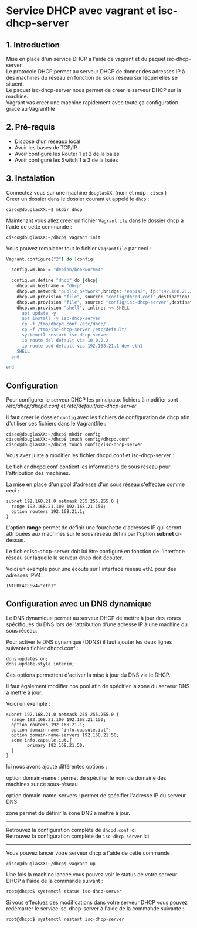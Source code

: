 # Service DHCP avec vagrant et isc-dhcp-server

## 1. Introduction 

Mise en place d'un service DHCP a l'aide de vagrant et du paquet isc-dhcp-server.  
Le protocole DHCP permet au serveur DHCP de donner des adresses IP à des machines du réseau en fonction du sous réseau sur lequel elles se situent.  
Le paquet isc-dhcp-server nous permet de creer le serveur DHCP sur la machine.    
Vagrant vas creer une machine rapidement avec toute ça configuration grace au Vagrantfile

## 2. Pré-requis  

- Disposé d'un reseaux local
- Avoir les bases de TCP/IP
- Avoir configuré les Router 1 et 2 de la baies 
- Avoir configuré les Switch 1 à 3 de la baies 

## 3. Instalation

Connectez vous sur une machine `douglasXX`. (nom et mdp : `cisco` )  
Creer un dossier dans le dossier courant et appelé le `dhcp` :  

    cisco@douglasXX:~$ mkdir dhcp

Maintenant vous allez creer un fichier `Vagrantfile` dans le dossier dhcp a l'aide de cette commande : 

    cisco@douglasXX:~/dhcp$ vagrant init

Vous pouvez remplacer tout le fichier `Vagrantfile` par ceci :

```sh
Vagrant.configure("2") do |config|
  
  config.vm.box = "debian/bookworm64"

  config.vm.define "dhcp" do |dhcp|
    dhcp.vm.hostname = "dhcp"
    dhcp.vm.network "public_network",bridge: "enp1s2", ip:"192.168.21.250", netmask: "255.255.255.0"
    dhcp.vm.provision "file", source: "config/dhcpd.conf",destination: "/tmp/"
    dhcp.vm.provision "file", source: "config/isc-dhcp-server",destination: "/tmp/"      
    dhcp.vm.provision "shell", inline: <<-SHELL
      apt update -y
      apt install -y isc-dhcp-server
      cp -f /tmp/dhcpd.conf /etc/dhcp/
      cp -f /tmp/isc-dhcp-server /etc/default/
      systemctl restart isc-dhcp-server
      ip route del default via 10.0.2.2
      ip route add default via 192.168.21.1 dev eth1
    SHELL
  end

end
```

## Configuration 

Pour configurer le serveur DHCP les principaux fichiers à modifier sont _/etc/dhcp/dhcpd.conf_ et _/etc/default/isc-dhcp-server_

Il faut creer le dossier `config` avec les fichiers de configuration de dhcp afin d'utiliser ces fichiers dans le Vagrantfile :

    cisco@douglasXX:~/dhcp$ mkdir config
    cisco@douglasXX:~/dhcp$ touch config/dhcpd.conf
    cisco@douglasXX:~/dhcp$ touch config/isc-dhcp-server

Vous avez juste a modifier les fichier dhcpd.conf et isc-dhcp-server :  

Le fichier dhcpd.conf contient les informations de sous réseau pour l'attribution des machines.

La mise en place d'un pool d'adresse d'un sous réseau s'effectue comme ceci : 

```
subnet 192.168.21.0 netmask 255.255.255.0 {
  range 192.168.21.100 192.168.21.150;
  option routers 192.168.21.1;
}
```

L'option **range** permet de définir une fourchette d'adresses IP qui seront attribuées aux machines sur le sous réseau défini par l'option **subnet** ci-dessus.

Le fichier isc-dhcp-server doit lui être configuré en fonction de l'interface réseau sur laquelle le serveur dhcp doit écouter.

Voici un exemple pour une écoute sur l'interface réseau `eth1` pour des adresses IPV4 :

    INTERFACESv4="eth1"


## Configuration avec un DNS dynamique

Le DNS dynamique permet au serveur DHCP de mettre à jour des zones spécifiques du DNS lors de l'attribution d'une adresse IP à une machine du sous réseau.

Pour activer le DNS dynamique (DDNS) il faut ajouter les deux lignes suivantes fichier dhcpd.conf :

```
ddns-updates on;
ddns-update-style interim;
```

Ces options permettent d'activer la mise à jour du DNS via le DHCP.

Il faut également modifier nos pool afin de spécifier la zone du serveur DNS a mettre à jour. 

Voici un exemple : 

```
subnet 192.168.21.0 netmask 255.255.255.0 {
  range 192.168.21.100 192.168.21.150;
  option routers 192.168.21.1;
  option domain-name "info.capsule.iut";
  option domain-name-servers 192.168.21.50;
  zone info.capsule.iut.{
        primary 192.168.21.50;
  }
}
```

Ici nous avons ajouté différentes options : 

option domain-name : permet de spécifier le nom de domaine des machines sur ce sous-réseau

option domain-name-servers : permet de spécifier l'adresse IP du serveur DNS

zone  permet de définir la zone DNS a mettre à jour.

----

Retrouvez la configuration complète de `dhcpd.conf` ici  
Retrouvez la configuration complète de `isc-dhcp-server` ici

---

Vous pouvez lancer votre serveur dhcp a l'aide de cette commande :

    cisco@douglasXX:~/dhcp$ vagrant up

Une fois la machine lancée vous pouvez voir le status de votre serveur DHCP à l'aide de la commande suivant :

    root@dhcp:$ systemctl status isc-dhcp-server

Si vous effectuez des modifications dans votre serveur DHCP vous pouvez redémarrer le service isc-dhcp-server à l'aide de la commande suivante :

    root@dhcp:$ systemctl restart isc-dhcp-server